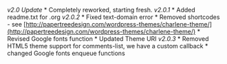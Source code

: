 *v2.0 Update*
    * Completely reworked, starting fresh.
*v2.0.1*
    * Added readme.txt for .org
*v2.0.2*
    * Fixed text-domain error
    * Removed shortcodes - see [http://papertreedesign.com/wordpress-themes/charlene-theme/](http://papertreedesign.com/wordpress-themes/charlene-theme/)
    * Revised Google fonts function
    * Updated Theme URI
*v2.0.3*
    * Removed HTML5 theme support for comments-list, we have a custom callback
    * changed Google fonts enqueue functions
